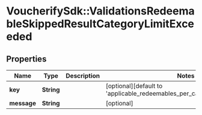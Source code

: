 # VoucherifySdk::ValidationsRedeemableSkippedResultCategoryLimitExceeded

## Properties

| Name | Type | Description | Notes |
| ---- | ---- | ----------- | ----- |
| **key** | **String** |  | [optional][default to &#39;applicable_redeemables_per_category_limit_exceeded&#39;] |
| **message** | **String** |  | [optional] |

